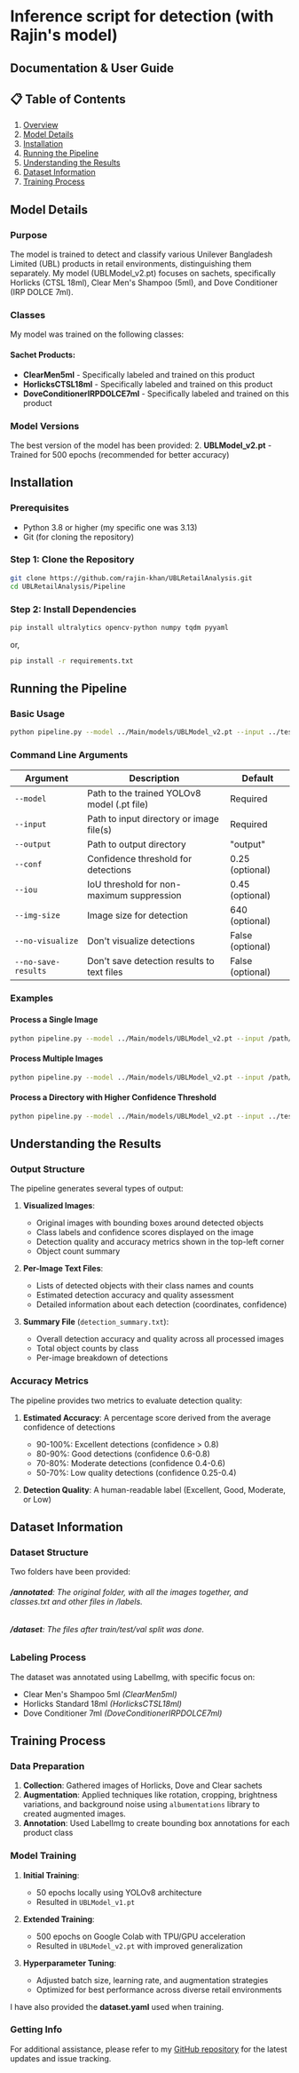 # Inference script for detection (with Rajin's model)
## Documentation & User Guide

## 📋 Table of Contents
1. [Overview](#overview)
2. [Model Details](#model-details)
3. [Installation](#installation)
4. [Running the Pipeline](#running-the-pipeline)
5. [Understanding the Results](#understanding-the-results)
6. [Dataset Information](#dataset-information)
7. [Training Process](#training-process)

## Model Details

### Purpose
The model is trained to detect and classify various Unilever Bangladesh Limited (UBL) products in retail environments, distinguishing them separately. My model (UBLModel_v2.pt) focuses on sachets, specifically Horlicks (CTSL 18ml), Clear Men's Shampoo (5ml), and Dove Conditioner (IRP DOLCE 7ml).

### Classes
My model was trained on the following classes:

#### Sachet Products:

- **ClearMen5ml** - Specifically labeled and trained on this product
- **HorlicksCTSL18ml** - Specifically labeled and trained on this product
- **DoveConditionerIRPDOLCE7ml** - Specifically labeled and trained on this product

### Model Versions
The best version of the model has been provided:
2. **UBLModel_v2.pt** - Trained for 500 epochs (recommended for better accuracy)

## Installation

### Prerequisites
- Python 3.8 or higher (my specific one was 3.13)
- Git (for cloning the repository)

### Step 1: Clone the Repository
```bash
git clone https://github.com/rajin-khan/UBLRetailAnalysis.git
cd UBLRetailAnalysis/Pipeline
```

### Step 2: Install Dependencies
```bash
pip install ultralytics opencv-python numpy tqdm pyyaml
```

or,

```bash
pip install -r requirements.txt
```

## Running the Pipeline

### Basic Usage
```bash
python pipeline.py --model ../Main/models/UBLModel_v2.pt --input ../test_images/ --output ../predictions/
```

### Command Line Arguments
| Argument | Description | Default |
|----------|-------------|---------|
| `--model` | Path to the trained YOLOv8 model (.pt file) | Required |
| `--input` | Path to input directory or image file(s) | Required |
| `--output` | Path to output directory | "output" |
| `--conf` | Confidence threshold for detections | 0.25 (optional) |
| `--iou` | IoU threshold for non-maximum suppression | 0.45 (optional) |
| `--img-size` | Image size for detection | 640 (optional) |
| `--no-visualize` | Don't visualize detections | False (optional) |
| `--no-save-results` | Don't save detection results to text files | False (optional) |

### Examples

#### Process a Single Image
```bash
python pipeline.py --model ../Main/models/UBLModel_v2.pt --input /path/to/image.jpg --output ../predictions/
```

#### Process Multiple Images
```bash
python pipeline.py --model ../Main/models/UBLModel_v2.pt --input /path/to/image1.jpg /path/to/image2.jpg --output ../predictions/
```

#### Process a Directory with Higher Confidence Threshold
```bash
python pipeline.py --model ../Main/models/UBLModel_v2.pt --input ../test_images/ --output ../predictions/ --conf 0.4
```

## Understanding the Results

### Output Structure
The pipeline generates several types of output:

1. **Visualized Images**: 
   - Original images with bounding boxes around detected objects
   - Class labels and confidence scores displayed on the image
   - Detection quality and accuracy metrics shown in the top-left corner
   - Object count summary

2. **Per-Image Text Files**:
   - Lists of detected objects with their class names and counts
   - Estimated detection accuracy and quality assessment
   - Detailed information about each detection (coordinates, confidence)

3. **Summary File** (`detection_summary.txt`):
   - Overall detection accuracy and quality across all processed images
   - Total object counts by class
   - Per-image breakdown of detections

### Accuracy Metrics
The pipeline provides two metrics to evaluate detection quality:

1. **Estimated Accuracy**: A percentage score derived from the average confidence of detections
   - 90-100%: Excellent detections (confidence > 0.8)
   - 80-90%: Good detections (confidence 0.6-0.8)
   - 70-80%: Moderate detections (confidence 0.4-0.6)
   - 50-70%: Low quality detections (confidence 0.25-0.4)

2. **Detection Quality**: A human-readable label (Excellent, Good, Moderate, or Low)

## Dataset Information

### Dataset Structure
Two folders have been provided:

###### **/annotated**: The original folder, with all the images together, and classes.txt and other files in /labels.
###### **/dataset**: The files after train/test/val split was done.

### Labeling Process
The dataset was annotated using LabelImg, with specific focus on:
- Clear Men's Shampoo 5ml *(ClearMen5ml)*
- Horlicks Standard 18ml *(HorlicksCTSL18ml)*
- Dove Conditioner 7ml *(DoveConditionerIRPDOLCE7ml)*

## Training Process

### Data Preparation
1. **Collection**: Gathered images of Horlicks, Dove and Clear sachets
2. **Augmentation**: Applied techniques like rotation, cropping, brightness variations, and background noise using `albumentations` library to created augmented images.
3. **Annotation**: Used LabelImg to create bounding box annotations for each product class

### Model Training
1. **Initial Training**: 
   - 50 epochs locally using YOLOv8 architecture
   - Resulted in `UBLModel_v1.pt`

2. **Extended Training**:
   - 500 epochs on Google Colab with TPU/GPU acceleration
   - Resulted in `UBLModel_v2.pt` with improved generalization

3. **Hyperparameter Tuning**:
   - Adjusted batch size, learning rate, and augmentation strategies
   - Optimized for best performance across diverse retail environments

I have also provided the **dataset.yaml** used when training.

### Getting Info
For additional assistance, please refer to my [GitHub repository](https://github.com/rajin-khan/UBLRetailAnalysis) for the latest updates and issue tracking.